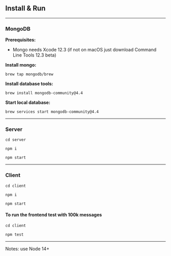 ## Install & Run

-----

### MongoDB

**Prerequisites:**

- Mongo needs Xcode 12.3 (if not on macOS just download Command Line Tools 12.3 beta)

**Install mongo:**

`brew tap mongodb/brew`

**Install database tools:**

`brew install mongodb-community@4.4`

**Start local database:**

`brew services start mongodb-community@4.4`

-----

### Server

`cd server`

`npm i`

`npm start`

-----

### Client

`cd client`

`npm i`

`npm start`

#### To run the frontend test with 100k messages

`cd client`

`npm test`

-----

Notes: use Node 14+ 
